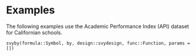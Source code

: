 # Examples

The following examples use the Academic Performance Index (API) dataset for Californian schools.

```@docs
svyby(formula::Symbol, by, design::svydesign, func::Function, params = [])
```
